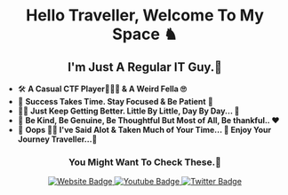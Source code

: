  
<h1 align="center"> Hello Traveller, Welcome To My Space ♞  </h1>

<h2 align="center"> I'm Just A Regular IT Guy.🤫 </h2>

- 🛠️ **A Casual CTF Player🤦🏽‍♂️ & A Weird Fella 🙄** 
- 🥅 **Success Takes Time. Stay Focused & Be Patient** 🤗 
- 🏋🏻 **Just Keep Getting Better. Little By Little, Day By Day... 🥳**
- 🤝 **Be Kind, Be Genuine, Be Thoughtful But Most of All, Be thankful.. ❤️**
- 🤡 **Oops 🤦‍♂️ I've Said Alot & Taken Much of Your Time... 🤭 Enjoy Your Journey Traveller...🥳**

<h3 align="center"> You Might Want To Check These.🤫 </h3>

<div id="badges" align="center">
  <a href="https://r0b0tg4ng.github.io/">
    <img src="https://img.shields.io/badge/website-000000?style=for-the-badge&logo=About.me&logoColor=gold" alt="Website Badge"/>
  </a>
  <a href="https://www.youtube.com/channel/UCSY-pfwuYspZFlRsO7vBfIQ/">
    <img src="https://img.shields.io/badge/YouTube-red?style=for-the-badge&logo=youtube&logoColor=white" alt="Youtube Badge"/>
  </a>
  <a href="https://twitter.com/r0b0tg4ng/">
    <img src="https://img.shields.io/badge/Twitter-blue?style=for-the-badge&logo=twitter&logoColor=white" alt="Twitter Badge"/>
  </a>
</div>
